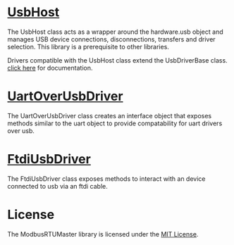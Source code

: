 
# [UsbHost](./UsbHost/)

The UsbHost class acts as a wrapper around the hardware.usb object and manages USB device connections, disconnections, transfers and driver selection. This library is a prerequisite to other libraries.

Drivers compatible with the UsbHost class extend the UsbDriverBase class. [click here](./UsbHost/USB-DRIVER-BASE.md) for documentation.


# [UartOverUsbDriver](./UartOverUsbDriver/)

The UartOverUsbDriver class creates an interface object that exposes methods similar to the uart object to provide compatability for uart drivers over usb.


# [FtdiUsbDriver](./FtdiUsbDriver/)

The FtdiUsbDriver class exposes methods to interact with an device connected to usb via an ftdi cable.


# License

The ModbusRTUMaster library is licensed under the [MIT License](https://github.com/electricimp/thethingsapi/tree/master/LICENSE).